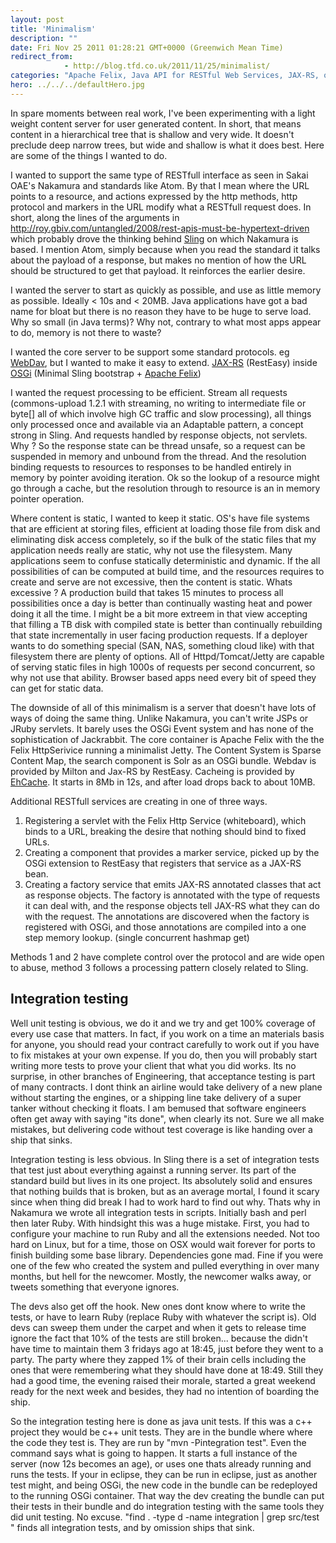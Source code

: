 ```yaml
---
layout: post
title: 'Minimalism'
description: ""
date: Fri Nov 25 2011 01:28:21 GMT+0000 (Greenwich Mean Time)
redirect_from: 
            - http://blog.tfd.co.uk/2011/11/25/minimalist/
categories: "Apache Felix, Java API for RESTful Web Services, JAX-RS, osgi, Uncategorized"
hero: ../../../defaultHero.jpg
---
```

In spare moments between real work, I've been experimenting with a light weight content server for user generated content. In short, that means content in a hierarchical tree that is shallow and very wide. It doesn't preclude deep narrow trees, but wide and shallow is what it does best. Here are some of the things I wanted to do.

I wanted to support the same type of RESTfull interface as seen in Sakai OAE's Nakamura and standards like Atom. By that I mean where the URL points to a resource, and actions expressed by the http methods, http protocol and markers in the URL modify what a RESTfull request does. In short, along the lines of the arguments in <http://roy.gbiv.com/untangled/2008/rest-apis-must-be-hypertext-driven> which probably drove the thinking behind [Sling](http://en.wikipedia.org/wiki/Apache_Sling "Apache Sling") on which Nakamura is based. I mention Atom, simply because when you read the standard it talks about the payload of a response, but makes no mention of how the URL should be structured to get that payload. It reinforces the earlier desire.

I wanted the server to start as quickly as possible, and use as little memory as possible. Ideally &lt; 10s and &lt; 20MB. Java applications have got a bad name for bloat but there is no reason they have to be huge to serve load. Why so small (in Java terms)? Why not, contrary to what most apps appear to do, memory is not there to waste?

I wanted the core server to be support some standard protocols. eg [WebDav](http://en.wikipedia.org/wiki/WebDAV "WebDAV"), but I wanted to make it easy to extend. [JAX-RS](http://en.wikipedia.org/wiki/Java_API_for_RESTful_Web_Services "Java API for RESTful Web Services") (RestEasy) inside [OSGi](http://en.wikipedia.org/wiki/OSGi "OSGi") (Minimal Sling bootstrap + [Apache Felix](http://en.wikipedia.org/wiki/Apache_Felix "Apache Felix"))

I wanted the request processing to be efficient. Stream all requests (commons-upload 1.2.1 with streaming, no writing to intermediate file or byte\[] all of which involve high GC traffic and slow processing), all things only processed once and available via an Adaptable pattern, a concept strong in Sling. And requests handled by response objects, not servlets. Why ? So the response state can be thread unsafe, so a request can be suspended in memory and unbound from the thread. And the resolution binding requests to resources to responses to be handled entirely in memory by pointer avoiding iteration. Ok so the lookup of a resource might go through a cache, but the resolution through to resource is an in memory pointer operation.

Where content is static, I wanted to keep it static. OS's have file systems that are efficient at storing files, efficient at loading those file from disk and eliminating disk access completely, so if the bulk of the static files that my application needs really are static, why not use the filesystem. Many applications seem to confuse statically deterministic and dynamic. If the all possibilities of can be computed at build time, and the resources requires to create and serve are not excessive, then the content is static. Whats excessive ? A production build that takes 15 minutes to process all possibilities once a day is better than continually wasting heat and power doing it all the time. I might be a bit more extreem in that view accepting that filling a TB disk with compiled state is better than continually rebuilding that state incrementally in user facing production requests. If a deployer wants to do something special (SAN, NAS, something cloud like) with that filesystem there are plenty of options. All of Httpd/Tomcat/Jetty are capable of serving static files in high 1000s of requests per second concurrent, so why not use that ability. Browser based apps need every bit of speed they can get for static data.

The downside of all of this minimalism is a server that doesn't have lots of ways of doing the same thing. Unlike Nakamura, you can't write JSPs or JRuby servlets. It barely uses the OSGi Event system and has none of the sophistication of Jackrabbit. The core container is Apache Felix with the the Felix HttpSerivice running a minimalist Jetty. The Content System is Sparse Content Map, the search component is Solr as an OSGi bundle. Webdav is provided by Milton and Jax-RS by RestEasy. Cacheing is provided by [EhCache](http://en.wikipedia.org/wiki/Ehcache "Ehcache"). It starts in 8Mb in 12s, and after load drops back to about 10MB.

Additional RESTfull services are creating in one of three ways.

1. Registering a servlet with the Felix Http Service (whiteboard), which binds to a URL, breaking the desire that nothing should bind to fixed URLs.
2. Creating a component that provides a marker service, picked up by the OSGi extension to RestEasy that registers that service as a JAX-RS bean.
3. Creating a factory service that emits JAX-RS annotated classes that act as response objects. The factory is annotated with the type of requests it can deal with, and the response objects tell JAX-RS what they can do with the request. The annotations are discovered when the factory is registered with OSGi, and those annotations are compiled into a one step memory lookup. (single concurrent hashmap get)

Methods 1 and 2 have complete control over the protocol and are wide open to abuse, method 3 follows a processing pattern closely related to Sling.

## Integration testing

Well unit testing is obvious, we do it and we try and get 100% coverage of every use case that matters. In fact, if you work on a time an materials basis for anyone, you should read your contract carefully to work out if you have to fix mistakes at your own expense. If you do, then you will probably start writing more tests to prove your client that what you did works. Its no surprise, in other branches of Engineering, that acceptance testing is part of many contracts. I dont think an airline would take delivery of a new plane without starting the engines, or a shipping line take delivery of a super tanker without checking it floats. I am bemused that software engineers often get away with saying "its done", when clearly its not. Sure we all make mistakes, but delivering code without test coverage is like handing over a ship that sinks.

Integration testing is less obvious. In Sling there is a set of integration tests that test just about everything against a running server. Its part of the standard build but lives in its one project. Its absolutely solid and ensures that nothing builds that is broken, but as an average mortal, I found it scary since when thing did break I had to work hard to find out why. Thats why in Nakamura we wrote all integration tests in scripts. Initially bash and perl then later Ruby. With hindsight this was a huge mistake. First, you had to configure your machine to run Ruby and all the extensions needed. Not too hard on Linux, but for a time, those on OSX would wait forever for ports to finish building some base library. Dependencies gone mad. Fine if you were one of the few who created the system and pulled everything in over many months, but hell for the newcomer. Mostly, the newcomer walks away, or tweets something that everyone ignores.

The devs also get off the hook. New ones dont know where to write the tests, or have to learn Ruby (replace Ruby with whatever the script is). Old devs can sweep them under the carpet and when it gets to release time ignore the fact that 10% of the tests are still broken... because the didn't have time to maintain them 3 fridays ago at 18:45, just before they went to a party. The party where they zapped 1% of their brain cells including the ones that were remembering what they should have done at 18:49. Still they had a good time, the evening raised their morale, started a great weekend ready for the next week and besides, they had no intention of boarding the ship.

So the integration testing here is done as java unit tests. If this was a c++ project they would be c++ unit tests. They are in the bundle where where the code they test is. They are run by "mvn -Pintegration test". Even the command says what is going to happen. It starts a full instance of the server (now 12s becomes an age), or uses one thats already running and runs the tests. If your in eclipse, they can be run in eclipse, just as another test might, and being OSGi, the new code in the bundle can be redeployed to the running OSGi container. That way the dev creating the bundle can put their tests in their bundle and do integration testing with the same tools they did unit testing. No excuse. "find . -type d -name integration | grep src/test " finds all integration tests, and by omission ships that sink.

